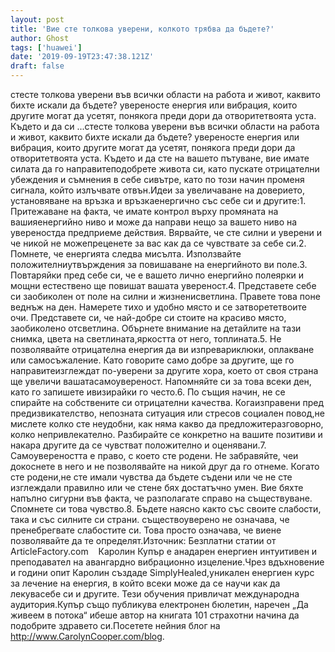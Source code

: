```yaml
---
layout: post
title: 'Вие сте толкова уверени, колкото трябва да бъдете?'
author: Ghost
tags: ['huawei']
date: '2019-09-19T23:47:38.121Z'
draft: false
---
```


стесте толкова уверени във всички области на работа и живот, каквито бихте искали да бъдете? увереносте енергия или вибрация, които другите могат да усетят, понякога преди дори да отворитетвоята уста. Където и да си ...стесте толкова уверени във всички области на работа и живот, каквито бихте искали да бъдете? увереносте енергия или вибрация, които другите могат да усетят, понякога преди дори да отворитетвоята уста. Където и да сте на вашето пътуване, вие имате силата да го направитеподобрете живота си, като пускате отрицателни убеждения и съмнения в себе сивътре, като по този начин променя сигнала, който излъчвате отвън.Идеи за увеличаване на доверието, установяване на връзка и връзкаенергично със себе си и другите:1. Притежаване на факта, че имате контрол върху промяната на вашияенергийно ниво и може да направи нещо за вашето ниво на увереностда предприеме действия. Вярвайте, че сте силни и уверени и че никой не можепреценете за вас как да се чувствате за себе си.2. Помнете, че енергията следва мисълта. Използвайте положителниутвърждения за повишаване на енергийното ви поле.3. Повтаряйки пред себе си, че е вашето лично енергийно полеярки и мощни естествено ще повишат вашата увереност.4. Представете себе си заобиколен от поле на силни и жизненисветлина. Правете това поне веднъж на ден. Намерете тихо и удобно място и се затворететвоите очи. Представете си, че най-добре си стоите на красиво място, заобиколено отсветлина. Обърнете внимание на детайлите на тази снимка, цвета на светлината,яркостта от него, топлината.5. Не позволявайте отрицателна енергия да ви изпревариклюки, оплакване или самосъжаление. Като говорите само добре за другите, ще го направитеизглеждат по-уверени за другите хора, което от своя страна ще увеличи вашатасамоувереност. Напомняйте си за това всеки ден, като го запишете ивизирайки го често.6. По същия начин, не се спирайте на собствените си отрицателни качества. Когаизправени пред предизвикателство, непозната ситуация или стресов социален повод,не мислете колко сте неудобни, как няма какво да предложитеразговорно, колко непривлекателно. Разбирайте се конкретно на вашите позитиви и накара другите да се чувстват положително и оценявани.7. Самоувереността е право, с което сте родени. Не забравяйте, чеи докоснете в него и не позволявайте на никой друг да го отнеме. Когато сте родени,не сте имали чувства да бъдете съдени или че не сте изглеждали правилно или че стене бях достатъчно умен. Вие бяхте напълно сигурни във факта, че разполагате справо на съществуване. Спомнете си това чувство.8. Бъдете наясно както със своите слабости, така и със силните си страни. съществоуверено не означава, че пренебрегвате слабостите си. Това просто означава, че виене позволявайте да те определят.Източник: Безплатни статии от ArticleFactory.com    Каролин Купър е анадарен енергиен интуитивен и преподавател на авангардно вибрационно изцеление.Чрез вдъхновение и години опит Каролин създаде SimplyHealed,уникален енергиен курс за лечение на енергия, в който всеки може да се научи как да лекувасебе си и другите. Тези обучения привличат международна аудитория.Купър също публикува електронен бюлетин, наречен „Да живеем в потока“ ибеше автор на книгата 101 страхотни начина да подобрите здравето си.Посетете нейния блог на http://www.CarolynCooper.com/blog.
